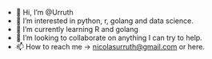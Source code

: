 - 👋 Hi, I’m @Urruth
- 👀 I’m interested in python, r, golang and data science.
- 🌱 I’m currently learning R and golang
- 💞️ I’m looking to collaborate on anything I can try to help.
- 📫 How to reach me -> nicolasurruth@gmail.com or here.


